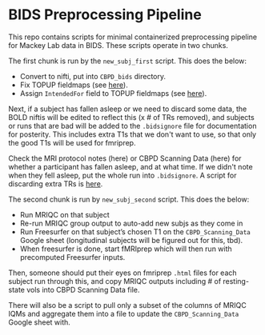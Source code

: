 # BIDS Preprocessing Pipeline

This repo contains scripts for minimal containerized preprocessing pipeline for Mackey Lab data in BIDS. These scripts operate in two chunks.

The first chunk is run by the `new_subj_first` script. This does the below:

- Convert to nifti, put into `CBPD_bids` directory.
- Fix TOPUP fieldmaps (see [here](https://github.com/mackeylab/bids_ppc_scripts/blob/master/fix_topup_sequences/README.md)).
- Assign `IntendedFor` field to TOPUP fieldmaps  (see [here](https://github.com/mackeylab/bids_ppc_scripts/blob/master/assign_fieldmaps/README.md)).

Next, if a subject has fallen asleep or we need to discard some data, the BOLD niftis will be edited to reflect this (x # of TRs removed), and subjects or runs that are bad will be added to the `.bidsignore` file for documentation for posterity. This includes extra T1s that we don't want to use, so that only the good T1s will be used for fmriprep.

Check the MRI protocol notes (here) or CBPD Scanning Data (here) for whether a participant has fallen asleep, and at what time. If we didn't note when they fell asleep, put the whole run into `.bidsignore`. A script for discarding extra TRs is [here](https://github.com/mackeylab/bids_ppc_scripts/blob/master/fix_topup_sequences/README.md).

The second chunk is run by `new_subj_second` script. This does the below:
- Run MRIQC on that subject
- Re-run MRIQC group output to auto-add new subjs as they come in
- Run Freesurfer on that subject’s chosen T1 on the `CBPD_Scanning_Data` Google sheet (longitudinal subjects will be figured out for this, tbd).
- When freesurfer is done, start fMRIprep which will then run with precomputed Freesurfer inputs.

Then, someone should put their eyes on fmriprep `.html` files for each subject run through this, and copy MRIQC outputs including # of resting-state vols into CBPD Scanning Data file.

There will also be a script to pull only a subset of the columns of MRIQC IQMs and aggregate them into a file to update the `CBPD_Scanning_Data` Google sheet with.
